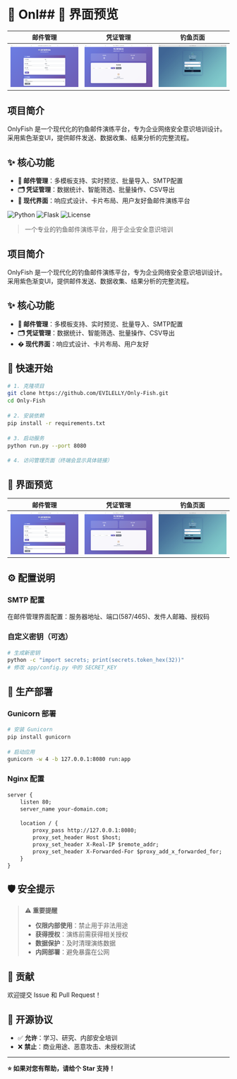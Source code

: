 # 🎣 Onl## 📸 界面预览

| 邮件管理 | 凭证管理 | 钓鱼页面 |
|---------|---------|---------|
| ![邮件管理](docs/images/email-manager.png) | ![凭证管理](docs/images/creds-manager.png) | ![钓鱼页面](docs/images/phishing-page.png) |

##  项目简介

OnlyFish 是一个现代化的钓鱼邮件演练平台，专为企业网络安全意识培训设计。采用紫色渐变UI，提供邮件发送、数据收集、结果分析的完整流程。

## ✨ 核心功能

- **📧 邮件管理**：多模板支持、实时预览、批量导入、SMTP配置
- **🗂️ 凭证管理**：数据统计、智能筛选、批量操作、CSV导出  
- **🎨 现代界面**：响应式设计、卡片布局、用户友好鱼邮件演练平台

![Python](https://img.shields.io/badge/Python-3.7+-blue?style=flat&logo=python)
![Flask](https://img.shields.io/badge/Flask-Web框架-green?style=flat)
![License](https://img.shields.io/badge/License-学习研究用途-red?style=flat)

> 一个专业的钓鱼邮件演练平台，用于企业安全意识培训

##  项目简介

OnlyFish 是一个现代化的钓鱼邮件演练平台，专为企业网络安全意识培训设计。采用紫色渐变UI，提供邮件发送、数据收集、结果分析的完整流程。

## ✨ 核心功能

- **📧 邮件管理**：多模板支持、实时预览、批量导入、SMTP配置
- **🗂️ 凭证管理**：数据统计、智能筛选、批量操作、CSV导出  
- **� 现代界面**：响应式设计、卡片布局、用户友好

## 🚀 快速开始

```bash
# 1. 克隆项目
git clone https://github.com/EVILELLY/Only-Fish.git
cd Only-Fish

# 2. 安装依赖
pip install -r requirements.txt

# 3. 启动服务
python run.py --port 8080

# 4. 访问管理页面（终端会显示具体链接）
```

## 📸 界面预览

| 邮件管理 | 凭证管理 | 钓鱼页面 |
|---------|---------|---------|
| ![邮件管理](docs/images/email-manager.png) | ![凭证管理](docs/images/creds-manager.png) | ![钓鱼页面](docs/images/phishing-page.png) |

## ⚙️ 配置说明

### SMTP 配置
在邮件管理界面配置：服务器地址、端口(587/465)、发件人邮箱、授权码

### 自定义密钥（可选）
```bash
# 生成新密钥
python -c "import secrets; print(secrets.token_hex(32))"
# 修改 app/config.py 中的 SECRET_KEY
```

## 🚀 生产部署

### Gunicorn 部署
```bash
# 安装 Gunicorn
pip install gunicorn

# 启动应用
gunicorn -w 4 -b 127.0.0.1:8080 run:app
```

### Nginx 配置
```nginx
server {
    listen 80;
    server_name your-domain.com;
    
    location / {
        proxy_pass http://127.0.0.1:8080;
        proxy_set_header Host $host;
        proxy_set_header X-Real-IP $remote_addr;
        proxy_set_header X-Forwarded-For $proxy_add_x_forwarded_for;
    }
}
```

## 🛡️ 安全提示

> **⚠️ 重要提醒**
> 
> - **仅限内部使用**：禁止用于非法用途
> - **获得授权**：演练前需获得相关授权
> - **数据保护**：及时清理演练数据
> - **内网部署**：避免暴露在公网

## 🤝 贡献

欢迎提交 Issue 和 Pull Request！

## 📄 开源协议

- ✅ **允许**：学习、研究、内部安全培训
- ❌ **禁止**：商业用途、恶意攻击、未授权测试

---

**⭐ 如果对您有帮助，请给个 Star 支持！**
